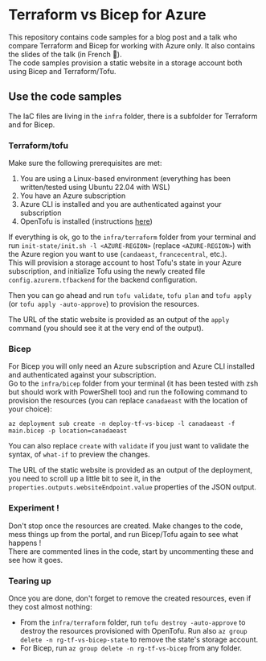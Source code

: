 # Terraform vs Bicep for Azure

This repository contains code samples for a blog post and a talk who compare Terraform and Bicep for working with Azure only. It also contains the slides of the talk (in French 🥖).  
The code samples provision a static website in a storage account both using Bicep and Terraform/Tofu.

## Use the code samples
The IaC files are living in the `infra` folder, there is a subfolder for Terraform and for Bicep.

### Terraform/tofu
Make sure the following prerequisites are met:
1. You are using a Linux-based environment (everything has been written/tested using Ubuntu 22.04 with WSL)
2. You have an Azure subscription
3. Azure CLI is installed and you are authenticated against your subscription
4. OpenTofu is installed (instructions [here](https://opentofu.org/docs/intro/install/))

If everything is ok, go to the `infra/terraform` folder from your terminal and run `init-state/init.sh -l <AZURE-REGION>` (replace `<AZURE-REGION>`) with the Azure region you want to use (`candaeast`, `francecentral`, etc.).  
This will provision a storage account to host Tofu's state in your Azure subscription, and initialize Tofu using the newly created file `config.azurerm.tfbackend` for the backend configuration.

Then you can go ahead and run `tofu validate`, `tofu plan` and `tofu apply` (or `tofu apply -auto-approve`) to provision the resources.

The URL of the static website is provided as an output of the `apply` command (you should see it at the very end of the output).

### Bicep
For Bicep you will only need an Azure subscription and Azure CLI installed and authenticated against your subscription.  
Go to the `infra/bicep` folder from your terminal (it has been tested with zsh but should work with PowerShell too) and run the following command to provision the resources (you can replace `canadaeast` with the location of your choice):
```shell
az deployment sub create -n deploy-tf-vs-bicep -l canadaeast -f main.bicep -p location=canadaeast
```
You can also replace `create` with `validate` if you just want to validate the syntax, of `what-if` to preview the changes.  

The URL of the static website is provided as an output of the deployment, you need to scroll up a little bit to see it, in the `properties.outputs.websiteEndpoint.value` properties of the JSON output. 

### Experiment !
Don't stop once the resources are created. Make changes to the code, mess things up from the portal, and run Bicep/Tofu again to see what happens !  
There are commented lines in the code, start by uncommenting these and see how it goes.

### Tearing up
Once you are done, don't forget to remove the created resources, even if they cost almost nothing:
- From the `infra/terraform` folder, run `tofu destroy -auto-approve` to destroy the resources provisioned with OpenTofu. Run also `az group delete -n rg-tf-vs-bicep-state` to remove the state's storage account.
- For Bicep, run `az group delete -n rg-tf-vs-bicep` from any folder.
